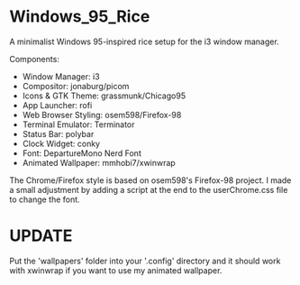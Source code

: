 # Windows_95_Rice

A minimalist Windows 95-inspired rice setup for the i3 window manager.

Components:
- Window Manager: i3
- Compositor: jonaburg/picom
- Icons & GTK Theme: grassmunk/Chicago95
- App Launcher: rofi
- Web Browser Styling: osem598/Firefox-98
- Terminal Emulator: Terminator
- Status Bar: polybar
- Clock Widget: conky
- Font: DepartureMono Nerd Font
- Animated Wallpaper: mmhobi7/xwinwrap

The Chrome/Firefox style is based on osem598's Firefox-98 project. I made a small adjustment by adding a script at the end to the userChrome.css file to change the font.

# UPDATE
Put the 'wallpapers' folder into your '.config' directory and it should work with xwinwrap if you want to use my animated wallpaper. 
